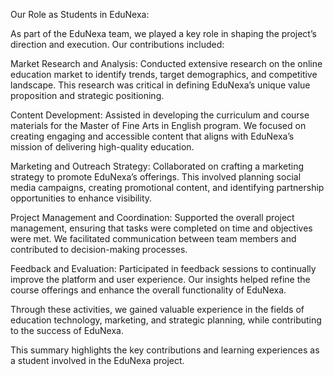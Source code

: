 Our Role as Students in EduNexa:

As part of the EduNexa team, we played a key role in shaping the project’s direction and execution. Our contributions included:

Market Research and Analysis: Conducted extensive research on the online education market to identify trends, target demographics, and competitive landscape. This research was critical in defining EduNexa’s unique value proposition and strategic positioning.

Content Development: Assisted in developing the curriculum and course materials for the Master of Fine Arts in English program. We focused on creating engaging and accessible content that aligns with EduNexa’s mission of delivering high-quality education.

Marketing and Outreach Strategy: Collaborated on crafting a marketing strategy to promote EduNexa’s offerings. This involved planning social media campaigns, creating promotional content, and identifying partnership opportunities to enhance visibility.

Project Management and Coordination: Supported the overall project management, ensuring that tasks were completed on time and objectives were met. We facilitated communication between team members and contributed to decision-making processes.

Feedback and Evaluation: Participated in feedback sessions to continually improve the platform and user experience. Our insights helped refine the course offerings and enhance the overall functionality of EduNexa.

Through these activities, we gained valuable experience in the fields of education technology, marketing, and strategic planning, while contributing to the success of EduNexa.

This summary highlights the key contributions and learning experiences as a student involved in the EduNexa project.
